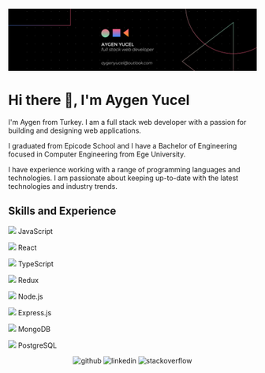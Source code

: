 ![Full Stack Web Development](https://github.com/aygenyucel/aygenyucel/blob/main/banner.png)

# Hi there 👋, I'm Aygen Yucel

I'm Aygen from Turkey. I am a full stack web developer with a passion for building and designing web applications.

I graduated from Epicode School and I have a Bachelor of Engineering focused in Computer Engineering from Ege University.

I have experience working with a range of programming languages and technologies. I am passionate about keeping up-to-date with the latest technologies and industry trends.

## Skills and Experience
<img src='https://user-images.githubusercontent.com/80033565/229316203-41693aa7-a7d1-43c1-a99d-7ed7dc432377.png' height='15'> JavaScript

<img src='https://user-images.githubusercontent.com/80033565/229316234-4b77164d-0660-4e93-8dc5-b1a11185a5ba.png' height='15'> React

<img src='https://user-images.githubusercontent.com/80033565/229316263-a470e97f-1e09-4d01-9823-715d35189a66.png' height='15'> TypeScript

<img src='https://user-images.githubusercontent.com/80033565/229316511-20e1c49f-c8b7-4625-b9ba-fc1747d7aaba.png' height='15'> Redux

<img src='https://user-images.githubusercontent.com/80033565/229316300-f625fe2b-03ac-4b06-a4e1-25b6ff1b7b84.png' height='15'> Node.js

<img src='https://user-images.githubusercontent.com/80033565/229316320-cc6499a9-124b-4495-a9e4-8855eda13fdb.png' height='15'> Express.js

<img src='https://user-images.githubusercontent.com/80033565/229316486-08abe3d4-e982-48bb-aa7d-7bddf164d6b6.png' height='15'> MongoDB

<img src='https://user-images.githubusercontent.com/80033565/229316438-74a48598-8b96-47d9-95f3-7b54c43c57fa.png' height='15'> PostgreSQL

<div align="center">
  <span><img src='https://cdn.jsdelivr.net/npm/simple-icons@3.0.1/icons/github.svg' alt='github' height='30' width='100'></span>
  <span><img src='https://cdn.jsdelivr.net/npm/simple-icons@3.0.1/icons/linkedin.svg' alt='linkedin' height='30' width='100'></span> <!--invisible-->
  <span><img src='https://cdn.jsdelivr.net/npm/simple-icons@3.0.1/icons/stackoverflow.svg' alt='stackoverflow' height='30' width='100'></span>
</div>




